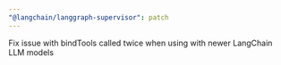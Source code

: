 ```yaml
---
"@langchain/langgraph-supervisor": patch
---
```


Fix issue with bindTools called twice when using with newer LangChain LLM models
